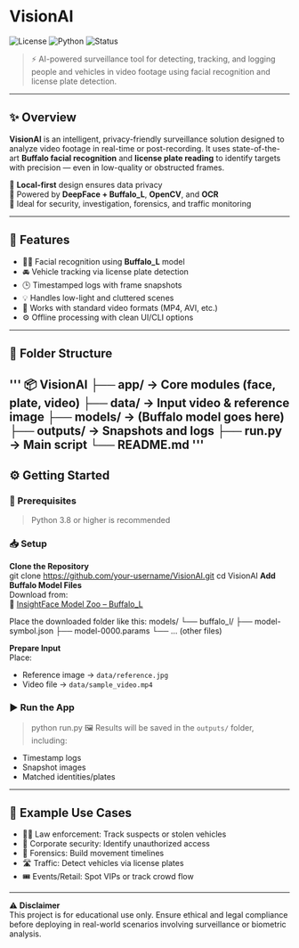 # VisionAI

![License](https://img.shields.io/badge/license-MIT-green)
![Python](https://img.shields.io/badge/python-3.8%2B-blue)
![Status](https://img.shields.io/badge/status-Active-brightgreen)

> ⚡ AI-powered surveillance tool for detecting, tracking, and logging people and vehicles in video footage using facial recognition and license plate detection.

---

## ✨ Overview

**VisionAI** is an intelligent, privacy-friendly surveillance solution designed to analyze video footage in real-time or post-recording. It uses state-of-the-art **Buffalo facial recognition** and **license plate reading** to identify targets with precision — even in low-quality or obstructed frames.

🔐 **Local-first** design ensures data privacy  
🧠 Powered by **DeepFace + Buffalo_L**, **OpenCV**, and **OCR**  
🎯 Ideal for security, investigation, forensics, and traffic monitoring

---

## 🚀 Features

- 🧑‍💼 Facial recognition using **Buffalo_L** model
- 🚘 Vehicle tracking via license plate detection
- 🕒 Timestamped logs with frame snapshots
- 💡 Handles low-light and cluttered scenes
- 📁 Works with standard video formats (MP4, AVI, etc.)
- ⚙️ Offline processing with clean UI/CLI options

---

## 📂 Folder Structure

'''
📦 VisionAI
├── app/ → Core modules (face, plate, video)
├── data/ → Input video & reference image
├── models/ → (Buffalo model goes here)
├── outputs/ → Snapshots and logs
├── run.py → Main script
└── README.md
'''
---

## ⚙️ Getting Started

### 🧾 Prerequisites
> Python 3.8 or higher is recommended

### 📥 Setup
**Clone the Repository**  
git clone https://github.com/your-username/VisionAI.git
cd VisionAI
**Add Buffalo Model Files**  
Download from:  
🔗 [InsightFace Model Zoo – Buffalo_L](https://github.com/deepinsight/insightface/wiki/Model-Zoo)  

Place the downloaded folder like this:
models/
└── buffalo_l/
├── model-symbol.json
├── model-0000.params
└── ... (other files)

**Prepare Input**  
Place:  
- Reference image → `data/reference.jpg`  
- Video file → `data/sample_video.mp4`

### ▶️ Run the App
> python run.py
🖼️ Results will be saved in the `outputs/` folder, including:  
- Timestamp logs  
- Snapshot images  
- Matched identities/plates  

---

## 🧪 Example Use Cases
- 👮‍♂️ Law enforcement: Track suspects or stolen vehicles  
- 🏢 Corporate security: Identify unauthorized access  
- 🧾 Forensics: Build movement timelines  
- 🛣️ Traffic: Detect vehicles via license plates  
- 🎟️ Events/Retail: Spot VIPs or track crowd flow  

---

⚠️ **Disclaimer**  
This project is for educational use only. Ensure ethical and legal compliance before deploying in real-world scenarios involving surveillance or biometric analysis.
